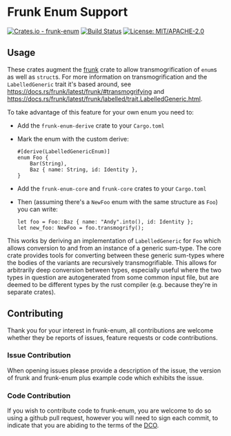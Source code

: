 # Frunk Enum Support

[![Crates.io - frunk-enum](https://img.shields.io/crates/v/frunk-enum-core.svg)](https://crates.io/crates/frunk-enum-core) [![Build Status](https://travis-ci.org/Metaswitch/frunk-enum-core.svg?branch=master)](https://travis-ci.org/Metaswitch/frunk-enum-core) [![License: MIT/APACHE-2.0](https://img.shields.io/badge/License-MIT%2FAPACHE--2.0-green.svg)](https://opensource.org/licenses/MIT)

## Usage

These crates augment the [frunk](https://docs.rs/frunk/latest/frunk/) crate to
allow transmogrification of `enum`s as well as `struct`s.  For more information
on transmogrification and the `LabelledGeneric` trait it's based around, see
https://docs.rs/frunk/latest/frunk/#transmogrifying and
https://docs.rs/frunk/latest/frunk/labelled/trait.LabelledGeneric.html.

To take advantage of this feature for your own enum you need to:

* Add the `frunk-enum-derive` crate to your `Cargo.toml`
* Mark the enum with the custom derive:

    ```
    #[derive(LabelledGenericEnum)]
    enum Foo {
        Bar(String),
        Baz { name: String, id: Identity },
    }
    ```
* Add the `frunk-enum-core` and `frunk-core` crates to your `Cargo.toml`
* Then (assuming there's a `NewFoo` enum with the same structure as `Foo`) you can write:

    ```
    let foo = Foo::Baz { name: "Andy".into(), id: Identity };
    let new_foo: NewFoo = foo.transmogrify();
    ```

This works by deriving an implementation of `LabelledGeneric` for `Foo` which
allows conversion to and from an instance of a generic sum-type.  The core
crate provides tools for converting between these generic sum-types where the
bodies of the variants are recursively transmogrifiable.  This allows for
arbitrarily deep conversion between types, especially useful where the two
types in question are autogenerated from some common input file, but are deemed
to be different types by the rust compiler (e.g. because they're in separate
crates).

## Contributing

Thank you for your interest in frunk-enum, all contributions are welcome whether
they be reports of issues, feature requests or code contributions.

### Issue Contribution

When opening issues please provide a description of the issue, the version of
frunk and frunk-enum plus example code which exhibits the issue.

### Code Contribution

If you wish to contribute code to frunk-enum, you are welcome to do so using a
github pull request, however you will need to sign each commit, to indicate
that you are abiding to the terms of the [DCO](DCO).

